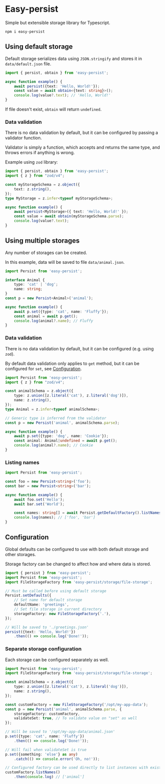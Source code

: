 # Easy-persist

Simple but extensible storage library for Typescript.

```
npm i easy-persist
```

## Using default storage

Default storage serializes data using `JSON.stringify` and stores it in `data/default.json` file.

```typescript
import { persist, obtain } from 'easy-persist';

async function example() {
    await persist({text: 'Hello, World!'});
    const value = await obtain<{text: string}>();
    console.log(value?.text); // 'Hello, World!'
}
```

If file doesn't exist, `obtain` will return `undefined`.

### Data validation

There is no data validation by default, but it can be configured by passing a validator function.

Validator is simply a function, which accepts and returns the same type, and throws errors if anything is wrong.

Example using `zod` library:

```typescript
import { persist, obtain } from 'easy-persist';
import { z } from "zod/v4";

const myStorageSchema = z.object({
    text: z.string(),
});
type MyStorage = z.infer<typeof myStorageSchema>;

async function example() {
    await persist<MyStorage>({ text: 'Hello, World!' });
    const value = await obtain(myStorageSchema.parse);
    console.log(value?.text);
}
```

## Using multiple storages

Any number of storages can be created.

In this example, data will be saved to file `data/animal.json`.

```typescript
import Persist from 'easy-persist';

interface Animal {
    type: 'cat' | 'dog';
    name: string;
}
const p = new Persist<Animal>('animal');

async function example() {
    await p.set({type: 'cat', name: 'Fluffy'});
    const animal = await p.get();
    console.log(animal?.name); // Fluffy
}
```

### Data validation

There is no data validation by default, but it can be configured (e.g. using `zod`).

By default data validation only applies to `get` method, but it can be configured for `set`, see [Configuration](#configuration).

```typescript
import Persist from 'easy-persist';
import { z } from "zod/v4";

const animalSchema = z.object({
    type: z.union([z.literal('cat'), z.literal('dog')]),
    name: z.string(),
});
type Animal = z.infer<typeof animalSchema>;

// Generic type is inferred from the validator
const p = new Persist('animal', animalSchema.parse);

async function example() {
    await p.set({type: 'dog', name: 'Cookie'});
    const animal: Animal|undefined = await p.get();
    console.log(animal?.name); // Cookie
}
```

### Listing names

```typescript
import Persist from 'easy-persist';

const foo = new Persist<string>('foo');
const bar = new Persist<string>('bar');

async function example() {
    await foo.set('Hello');
    await bar.set('World');

    const names: string[] = await Persist.getDefaultFactory().listNames(); // or foo.getFactory().listNames()
    console.log(names); // ['foo', 'bar']
}
```

## Configuration 

Global defaults can be configured to use with both default storage and other storages.

Storage factory can be changed to affect how and where data is stored.

```typescript
import { persist } from 'easy-persist';
import Persist from 'easy-persist';
import FileStorageFactory from 'easy-persist/storage/file-storage';

// Must be called before using default storage
Persist.setDefaults({
    // Set name for default storage
    defaultName: 'greetings',
    // Set file storage in current directory
    storageFactory: new FileStorageFactory('.'),
});

// Will be saved to './greetings.json'
persist({text: 'Hello, World!'})
    .then(() => console.log('Done!'));

```

### Separate storage configuration

Each storage can be configured separately as well.

```typescript
import Persist from 'easy-persist';
import FileStorageFactory from 'easy-persist/storage/file-storage';

const animalSchema = z.object({
    type: z.union([z.literal('cat'), z.literal('dog')]),
    name: z.string(),
});

const customFactory = new FileStorageFactory('/opt/my-app-data');
const p = new Persist('animal', animalSchema.parse, {
    storageFactory: customFactory,
    validateSet: true, // To validate value on "set" as well
});

// Will be saved to '/opt/my-app-data/animal.json'
p.set({type: 'cat', name: 'Fluffy'})
    .then(() => console.log('Done!'));

// Will fail when validateSet is true
p.set({something: 'else'} as any)
    .catch(() => console.error('Oh, no!'));

// Configured factory can be used directly to list instances with existing data
customFactory.listNames()
    .then(console.log) // ['animal']
```
